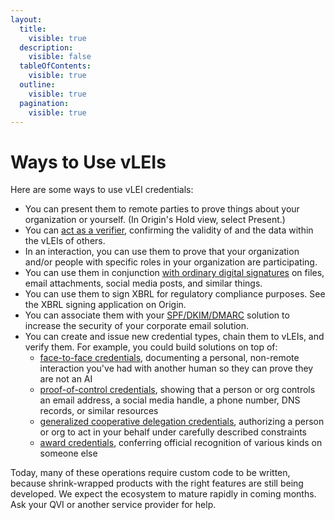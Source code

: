 ```yaml
---
layout:
  title:
    visible: true
  description:
    visible: false
  tableOfContents:
    visible: true
  outline:
    visible: true
  pagination:
    visible: true
---
```


# Ways to Use vLEIs

Here are some ways to use vLEI credentials:

* You can present them to remote parties to prove things about your organization or yourself. (In Origin's Hold view, select Present.)
* You can [act as a verifier](https://github.com/GLEIF-IT/vlei-verifier), confirming the validity of and the data within the vLEIs of others.
* In an interaction, you can use them to prove that your organization and/or people with specific roles in your organization are participating.
* You can use them in conjunction [with ordinary digital signatures](../../../tasks/sign-with-vlei.md#simple-mode) on files, email attachments, social media posts, and similar things.
* You can use them to sign XBRL for regulatory compliance purposes. See the XBRL signing application on Origin.
* You can associate them with your [SPF/DKIM/DMARC](https://www.cloudflare.com/learning/email-security/dmarc-dkim-spf/) solution to increase the security of your corporate email solution.
* You can create and issue new credential types, chain them to vLEIs, and verify them. For example, you could build solutions on top of:
  * [face-to-face credentials](https://github.com/provenant-dev/public-schema/blob/main/face-to-face/index.md), documenting a personal, non-remote interaction you've had with another human so they can prove they are not an AI
  * [proof-of-control credentials](https://github.com/provenant-dev/public-schema/blob/main/proof-of-control/index.md), showing that a person or org controls an email address, a social media handle, a phone number, DNS records, or similar resources
  * [generalized cooperative delegation credentials](https://github.com/provenant-dev/public-schema/blob/main/gcd/index.md), authorizing a person or org to act in your behalf under carefully described constraints
  * [award credentials](https://github.com/provenant-dev/public-schema/blob/main/award/index.md), conferring official recognition of various kinds on someone else

Today, many of these operations require custom code to be written, because shrink-wrapped products with the right features are still being developed. We expect the ecosystem to mature rapidly in coming months. Ask your QVI or another service provider for help.
